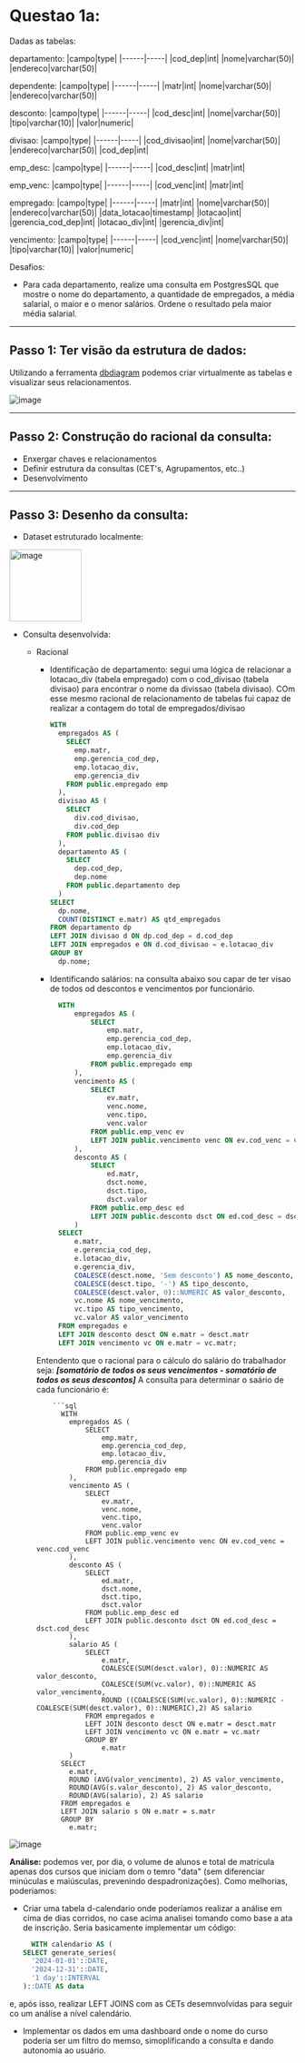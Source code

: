 # Questao 1a:

Dadas as tabelas:

departamento:
|campo|type|
|------|-----|
|cod_dep|int|
|nome|varchar(50)|
|endereco|varchar(50)|

dependente:
|campo|type|
|------|-----|
|matr|int|
|nome|varchar(50)|
|endereco|varchar(50)|

desconto:
|campo|type|
|------|-----|
|cod_desc|int|
|nome|varchar(50)|
|tipo|varchar(10)|
|valor|numeric|

divisao:
|campo|type|
|------|-----|
|cod_divisao|int|
|nome|varchar(50)|
|endereco|varchar(50)|
|cod_dep|int|

emp_desc:
|campo|type|
|------|-----|
|cod_desc|int|
|matr|int|

emp_venc:
|campo|type|
|------|-----|
|cod_venc|int|
|matr|int|

empregado:
|campo|type|
|------|-----|
|matr|int|
|nome|varchar(50)|
|endereco|varchar(50)|
|data_lotacao|timestamp|
|lotacao|int|
|gerencia_cod_dep|int|
|lotacao_div|int|
|gerencia_div|int|

vencimento:
|campo|type|
|------|-----|
|cod_venc|int|
|nome|varchar(50)|
|tipo|varchar(10)|
|valor|numeric|


Desafios:
-  Para cada departamento, realize uma consulta em PostgresSQL que mostre o nome do departamento, a quantidade de empregados, a média salarial, o maior e o menor salários. Ordene o resultado pela maior média salarial.
---

## Passo 1: Ter visão da estrutura de dados:
  Utilizando a ferramenta [dbdiagram](https://dbdiagram.io/d/Questao-2-67e701034f7afba1849df205) podemos criar virtualmente as tabelas e visualizar seus relacionamentos.

![image](https://github.com/user-attachments/assets/80eaf09a-4797-4df2-ac54-906fe17001aa)


___

## Passo 2: Construção do racional da consulta:
- Enxergar chaves e relacionamentos
- Definir estrutura da consultas (CET's, Agrupamentos, etc..)
- Desenvolvimento 
___

## Passo 3: Desenho da consulta:

  - Dataset estruturado localmente:
<img width="127" alt="image" src="https://github.com/user-attachments/assets/2857adff-8aff-4849-92d1-bee493f31f9f" />



  - Consulta desenvolvida:
      - Racional
         - Identificação de departamento: segui uma lógica de relacionar a lotacao_div (tabela empregado) com o cod_divisao (tabela divisao) para encontrar o nome da divissao (tabela divisao). COm esse mesmo racional de relacionamento de tabelas fui capaz de realizar a contagem do total de empregados/divisao
              ```sql
              WITH
                empregados AS (
                  SELECT
                    emp.matr,
                    emp.gerencia_cod_dep,
                    emp.lotacao_div,
                    emp.gerencia_div
                  FROM public.empregado emp
                ),
                divisao AS (
                  SELECT
                    div.cod_divisao,
                    div.cod_dep
                  FROM public.divisao div
                ),
                departamento AS (
                  SELECT
                    dep.cod_dep,
                    dep.nome
                  FROM public.departamento dep
                )
              SELECT
                dp.nome,
                COUNT(DISTINCT e.matr) AS qtd_empregados
              FROM departamento dp
              LEFT JOIN divisao d ON dp.cod_dep = d.cod_dep
              LEFT JOIN empregados e ON d.cod_divisao = e.lotacao_div
              GROUP BY
                dp.nome;
  
        -  Identificando salários: na consulta abaixo sou capar de ter visao de todos od descontos e vencimentos por funcionário.
              ```sql
                WITH
                	empregados AS (
                		SELECT
                			emp.matr,
                			emp.gerencia_cod_dep,
                			emp.lotacao_div,
                			emp.gerencia_div
                		FROM public.empregado emp
                	),
                	vencimento AS (
                		SELECT
                			ev.matr,
                			venc.nome,
                			venc.tipo,
                			venc.valor
                		FROM public.emp_venc ev
                		LEFT JOIN public.vencimento venc ON ev.cod_venc = venc.cod_venc
                	),
                	desconto AS (
                		SELECT
                			ed.matr,
                			dsct.nome,
                			dsct.tipo,
                			dsct.valor
                		FROM public.emp_desc ed
                		LEFT JOIN public.desconto dsct ON ed.cod_desc = dsct.cod_desc
                	)
                SELECT
                	e.matr,
                	e.gerencia_cod_dep,
                	e.lotacao_div,
                	e.gerencia_div,
                	COALESCE(desct.nome, 'Sem desconto') AS nome_desconto,
                	COALESCE(desct.tipo, '-') AS tipo_desconto,
                	COALESCE(desct.valor, 0)::NUMERIC AS valor_desconto,
                	vc.nome AS nome_vencimento,
                	vc.tipo AS tipo_vencimento,
                	vc.valor AS valor_vencimento
                FROM empregados e
                LEFT JOIN desconto desct ON e.matr = desct.matr
                LEFT JOIN vencimento vc ON e.matr = vc.matr;

          Entendento que o racional para o cálculo do salário do trabalhador seja: ***[somatório de todos os seus vencimentos - somatório de todos os seus descontos]***
          A consulta para determinar o saário de cada funcionário é:
        
                ```sql
                  WITH
                  	empregados AS (
                  		SELECT
                  			emp.matr,
                  			emp.gerencia_cod_dep,
                  			emp.lotacao_div,
                  			emp.gerencia_div
                  		FROM public.empregado emp
                  	),
                  	vencimento AS (
                  		SELECT
                  			ev.matr,
                  			venc.nome,
                  			venc.tipo,
                  			venc.valor
                  		FROM public.emp_venc ev
                  		LEFT JOIN public.vencimento venc ON ev.cod_venc = venc.cod_venc
                  	),
                  	desconto AS (
                  		SELECT
                  			ed.matr,
                  			dsct.nome,
                  			dsct.tipo,
                  			dsct.valor
                  		FROM public.emp_desc ed
                  		LEFT JOIN public.desconto dsct ON ed.cod_desc = dsct.cod_desc
                  	),
                  	salario AS (
                  		SELECT 
                  			e.matr,
                  			COALESCE(SUM(desct.valor), 0)::NUMERIC AS valor_desconto,
                  			COALESCE(SUM(vc.valor), 0)::NUMERIC AS valor_vencimento,
                  			ROUND ((COALESCE(SUM(vc.valor), 0)::NUMERIC - COALESCE(SUM(desct.valor), 0)::NUMERIC),2) AS salario
                  		FROM empregados e
                  		LEFT JOIN desconto desct ON e.matr = desct.matr
                  		LEFT JOIN vencimento vc ON e.matr = vc.matr
                  		GROUP BY
                  			e.matr
                  	)
                  SELECT
                  	e.matr,
                  	ROUND (AVG(valor_vencimento), 2) AS valor_vencimento,
                  	ROUND(AVG(s.valor_desconto), 2) AS valor_desconto,
                  	ROUND(AVG(salario), 2) AS salario
                  FROM empregados e
                  LEFT JOIN salario s ON e.matr = s.matr
                  GROUP BY
                  	e.matr;


![image](https://github.com/user-attachments/assets/11bb76c9-bf6c-4284-a219-1adf35544992)

**Análise:** podemos ver, por dia, o volume de alunos e total de matrícula apenas dos cursos que iniciam dom o temro "data" (sem diferenciar minúculas e maiúsculas, prevenindo despadronizações). Como melhorias, poderíamos: 
  - Criar uma tabela d-calendario onde poderíamos realizar a análise em cima de dias corridos, no case acima analisei tomando como base a ata de inscrição. Seria basicamente implementar um código:
      ```sql
        WITH calendario AS (
    SELECT generate_series(
        '2024-01-01'::DATE,  
        '2024-12-31'::DATE,  
        '1 day'::INTERVAL
    )::DATE AS data
  e, após isso, realizar LEFT JOINS com as CETs desemnvolvidas para seguir co um análise a nível calendário.
  - Implementar os dados em uma dashboard onde o nome do curso poderia ser um filtro do memso, simoplificando a consulta e dando autonomia ao usuário.


